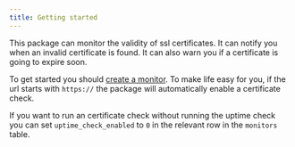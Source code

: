 ```yaml
---
title: Getting started
---
```


This package can monitor the validity of ssl certificates. It can notify you when an invalid certificate is found. It can also warn you if a certificate is going to expire soon.

To get started you should [create a monitor](https://docs.spatie.be/laravel-uptime-monitor/v3/monitoring-uptime/getting-started#creating-your-first-monitor). To make life easy for you, if the url starts with `https://` the package will automatically enable a certificate check.

If you want to run an certificate check without running the uptime check you can set `uptime_check_enabled` to `0` in the relevant row in the `monitors` table.
